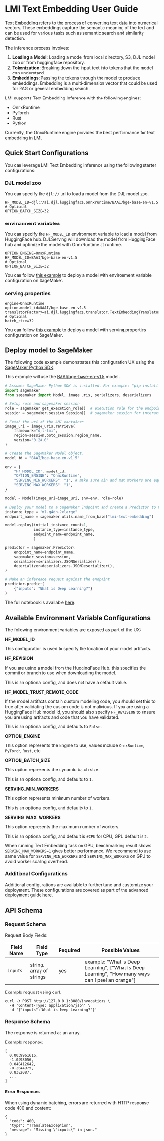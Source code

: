 # LMI Text Embedding User Guide

Text Embedding refers to the process of converting text data into numerical vectors.
These embeddings capture the semantic meaning of the text and can be used for various
tasks such as semantic search and similarity detection.

The inference process involves:

1. **Loading a Model**: Loading a model from local directory, S3, DJL model zoo or from huggingface repository.
2. **Tokenization**: Breaking down the input text into tokens that the model can understand.
3. **Embeddings**: Passing the tokens through the model to produce embeddings. Embedding is a
multi-dimension vector that could be used for RAG or general embedding search.

LMI supports Text Embedding Inference with the following engines:

- OnnxRuntime
- PyTorch
- Rust
- Python

Currently, the OnnxRuntime engine provides the best performance for text embedding in LMI. 

## Quick Start Configurations

You can leverage LMI Text Embedding inference using the following starter configurations:

### DJL model zoo

You can specify the `djl://` url to load a model from the DJL model zoo.

```
HF_MODEL_ID=djl://ai.djl.huggingface.onnxruntime/BAAI/bge-base-en-v1.5
# Optional
OPTION_BATCH_SIZE=32
```

### environment variables

You can specify the `HF_MODEL_ID` environment variable to load a model from HuggingFace hub. DJLServing
will download the model from HuggingFace hub and optimize the model with OnnxRuntime at runtime.

```
OPTION_ENGINE=OnnxRuntime
HF_MODEL_ID=BAAI/bge-base-en-v1.5
# Optional
OPTION_BATCH_SIZE=32
```

You can follow [this example](../deployment_guide/deploying-your-endpoint.md#option-2-configuration---environment-variables)
to deploy a model with environment variable configuration on SageMaker.

### serving.properties

```
engine=OnnxRuntime
option.model_id=BAAI/bge-base-en-v1.5
translatorFactory=ai.djl.huggingface.translator.TextEmbeddingTranslatorFactory
# Optional
batch_size=32
```

You can follow [this example](../deployment_guide/deploying-your-endpoint.md#option-1-configuration---servingproperties)
to deploy a model with serving.properties configuration on SageMaker.

## Deploy model to SageMaker

The following code example demonstrates this configuration UX using the [SageMaker Python SDK](https://github.com/aws/sagemaker-python-sdk).

This example will use the [BAAI/bge-base-en-v1.5](https://huggingface.co/BAAI/bge-base-en-v1.5) model. 

```python
# Assumes SageMaker Python SDK is installed. For example: "pip install sagemaker"
import sagemaker
from sagemaker import Model, image_uris, serializers, deserializers

# Setup role and sagemaker session
role = sagemaker.get_execution_role()  # execution role for the endpoint
session = sagemaker.session.Session()  # sagemaker session for interacting with different AWS APIs

# Fetch the uri of the LMI container
image_uri = image_uris.retrieve(
    framework="djl-lmi",
    region=session.boto_session.region_name,
    version="0.28.0"
)

# Create the SageMaker Model object.
model_id = "BAAI/bge-base-en-v1.5"

env = {
    "HF_MODEL_ID": model_id,
    "OPTION_ENGINE": "OnnxRuntime",
    "SERVING_MIN_WORKERS": "1", # make sure min and max Workers are equals when deploy model on GPU
    "SERVING_MAX_WORKERS": "1",
}

model = Model(image_uri=image_uri, env=env, role=role)

# Deploy your model to a SageMaker Endpoint and create a Predictor to make inference requests
instance_type = "ml.g4dn.2xlarge"
endpoint_name = sagemaker.utils.name_from_base("lmi-text-embedding")

model.deploy(initial_instance_count=1,
             instance_type=instance_type,
             endpoint_name=endpoint_name,
             )

predictor = sagemaker.Predictor(
    endpoint_name=endpoint_name,
    sagemaker_session=session,
    serializer=serializers.JSONSerializer(),
    deserializer=deserializers.JSONDeserializer(),
)

# Make an inference request against the endpoint
predictor.predict(
    {"inputs": "What is Deep Learning?"}
)
```

The full notebook is available [here](https://github.com/deepjavalibrary/djl-demo/blob/master/aws/sagemaker/large-model-inference/sample-llm/text_embedding_deploy_bert.ipynb).

## Available Environment Variable Configurations

The following environment variables are exposed as part of the UX:

**HF_MODEL_ID**

This configuration is used to specify the location of your model artifacts.

**HF_REVISION**

If you are using a model from the HuggingFace Hub, this specifies the commit or branch to use when downloading the model.

This is an optional config, and does not have a default value. 

**HF_MODEL_TRUST_REMOTE_CODE**

If the model artifacts contain custom modeling code, you should set this to true after validating the custom code is not malicious.
If you are using a HuggingFace Hub model id, you should also specify `HF_REVISION` to ensure you are using artifacts and code that you have validated.

This is an optional config, and defaults to `False`.

**OPTION_ENGINE**

This option represents the Engine to use, values include `OnnxRuntime`, `PyTorch`, `Rust`, etc.

**OPTION_BATCH_SIZE**

This option represents the dynamic batch size.

This is an optional config, and defaults to `1`.

**SERVING_MIN_WORKERS**

This option represents minimum number of workers.

This is an optional config, and defaults to `1`.

**SERVING_MAX_WORKERS**

This option represents the maximum number of workers.

This is an optional config, and default is `#CPU` for CPU, GPU default is `2`.

When running Text Embedding task on GPU, benchmarking result shows `SERVING_MAX_WORKERS=1` gives better performance.
We recommend to use same value for `SERVING_MIN_WORKERS` and `SERVING_MAX_WORKERS` on GPU to avoid worker scaling overhead.

### Additional Configurations

Additional configurations are available to further tune and customize your deployment.
These configurations are covered as part of the advanced deployment guide [here](../deployment_guide/configurations.md).

## API Schema

### Request Schema

Request Body Fields:

| Field Name   | Field Type                                    | Required | Possible Values                                                                                                                                     |
|--------------|-----------------------------------------------|----------|-----------------------------------------------------------------------------------------------------------------------------------------------------|
| `inputs`     | string, array of strings                      | yes      | example: "What is Deep Learning", ["What is Deep Learning", "How many ways can I peel an orange"]                                                   |

Example request using curl:

```
curl -X POST http://127.0.0.1:8080/invocations \
  -H 'Content-Type: application/json' \
  -d '{"inputs":"What is Deep Learning?"}'
```

### Response Schema

The response is returned as an array.

Example response:

```
[
  0.0059961616,
  -1.0498056,
  0.040412642,
  -0.2044975,
  0.8382087,
  ...
]
```

#### Error Responses

When using dynamic batching, errors are returned with HTTP response code 400 and content:

``` 
{
  "code": 400,
  "type": "TranslateException",
  "message": "Missing \"inputs\" in json."
}
```
